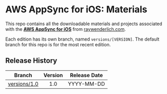 # AWS AppSync for iOS: Materials


This repo contains all the downloadable materials and projects associated with the **[AWS AppSync for iOS](https://www.raywenderlich.com/library)** from [raywenderlich.com](https://www.raywenderlich.com).

Each edition has its own branch, named `versions/[VERSION]`. The default branch for this repo is for the most recent edition.

## Release History

| Branch                                                                                  | Version | Release Date |
| --------------------------------------------------------------------------------------- |:-------:|:------------:|
| [versions/1.0](https://github.com/raywenderlich/video-awsi-materials/tree/versions/1.0) | 1.0     | YYYY-MM-DD   |
